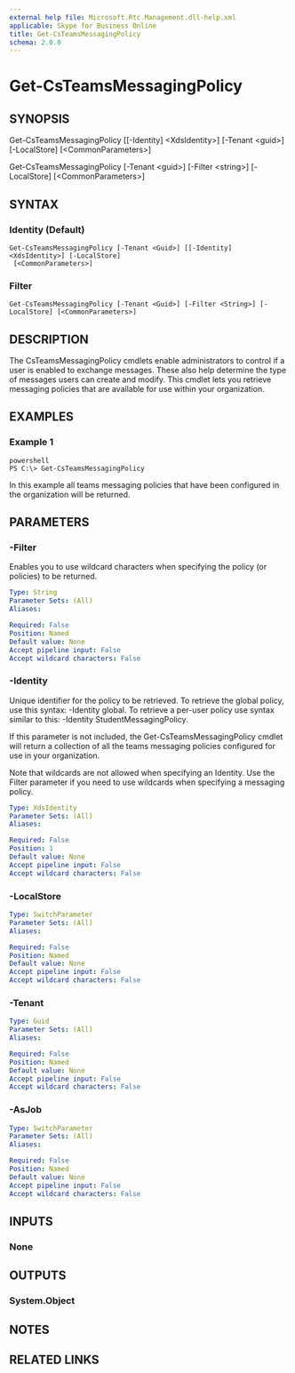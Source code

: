 ```yaml
---
external help file: Microsoft.Rtc.Management.dll-help.xml 
applicable: Skype for Business Online
title: Get-CsTeamsMessagingPolicy
schema: 2.0.0
---
```


# Get-CsTeamsMessagingPolicy

## SYNOPSIS
Get-CsTeamsMessagingPolicy \[\[-Identity\] \<XdsIdentity\>\] \[-Tenant \<guid\>\] \[-LocalStore\] \[\<CommonParameters\>\]

Get-CsTeamsMessagingPolicy \[-Tenant \<guid\>\] \[-Filter \<string\>\] \[-LocalStore\] \[\<CommonParameters\>\]

## SYNTAX

### Identity (Default)
```
Get-CsTeamsMessagingPolicy [-Tenant <Guid>] [[-Identity] <XdsIdentity>] [-LocalStore]
 [<CommonParameters>]
```

### Filter
```
Get-CsTeamsMessagingPolicy [-Tenant <Guid>] [-Filter <String>] [-LocalStore] [<CommonParameters>]
```

## DESCRIPTION
The CsTeamsMessagingPolicy cmdlets enable administrators to control if a user is enabled to exchange messages. These also help determine the type of messages users can create and modify.  This cmdlet lets you retrieve messaging policies that are available for use within your organization.

## EXAMPLES

### Example 1
```
powershell
PS C:\> Get-CsTeamsMessagingPolicy
```

In this example all teams messaging policies that have been configured in the organization will be returned.

## PARAMETERS

### -Filter
Enables you to use wildcard characters when specifying the policy (or policies) to be returned.

```yaml
Type: String
Parameter Sets: (All)
Aliases:

Required: False
Position: Named
Default value: None
Accept pipeline input: False
Accept wildcard characters: False
```

### -Identity
Unique identifier for the policy to be retrieved. To retrieve the global policy, use this syntax: -Identity global. To retrieve a per-user policy use syntax similar to this: -Identity StudentMessagingPolicy.

If this parameter is not included, the Get-CsTeamsMessagingPolicy cmdlet will return a collection of all the teams messaging policies configured for use in your organization.

Note that wildcards are not allowed when specifying an Identity. Use the Filter parameter if you need to use wildcards when specifying a messaging policy.

```yaml
Type: XdsIdentity
Parameter Sets: (All)
Aliases:

Required: False
Position: 1
Default value: None
Accept pipeline input: False
Accept wildcard characters: False
```

### -LocalStore

```yaml
Type: SwitchParameter
Parameter Sets: (All)
Aliases:

Required: False
Position: Named
Default value: None
Accept pipeline input: False
Accept wildcard characters: False
```

### -Tenant

```yaml
Type: Guid
Parameter Sets: (All)
Aliases:

Required: False
Position: Named
Default value: None
Accept pipeline input: False
Accept wildcard characters: False
```

### -AsJob

```yaml
Type: SwitchParameter
Parameter Sets: (All)
Aliases:

Required: False
Position: Named
Default value: None
Accept pipeline input: False
Accept wildcard characters: False
```

## INPUTS

### None


## OUTPUTS

### System.Object

## NOTES

## RELATED LINKS

